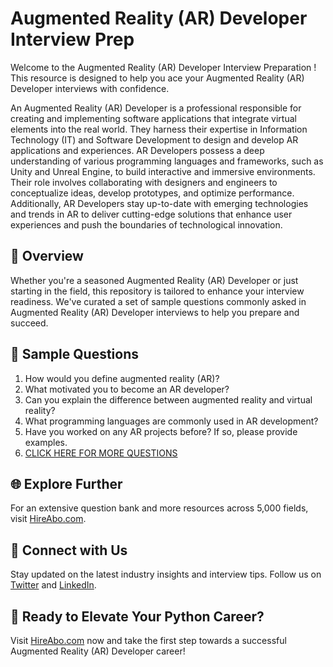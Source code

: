 # Augmented Reality (AR) Developer Interview Prep

Welcome to the Augmented Reality (AR) Developer Interview Preparation ! This resource is designed to help you ace your Augmented Reality (AR) Developer interviews with confidence.

An Augmented Reality (AR) Developer is a professional responsible for creating and implementing software applications that integrate virtual elements into the real world. They harness their expertise in Information Technology (IT) and Software Development to design and develop AR applications and experiences. AR Developers possess a deep understanding of various programming languages and frameworks, such as Unity and Unreal Engine, to build interactive and immersive environments. Their role involves collaborating with designers and engineers to conceptualize ideas, develop prototypes, and optimize performance. Additionally, AR Developers stay up-to-date with emerging technologies and trends in AR to deliver cutting-edge solutions that enhance user experiences and push the boundaries of technological innovation.

## 🚀 Overview

Whether you're a seasoned Augmented Reality (AR) Developer or just starting in the field, this repository is tailored to enhance your interview readiness. We've curated a set of sample questions commonly asked in Augmented Reality (AR) Developer interviews to help you prepare and succeed.

## 📝 Sample Questions

1. How would you define augmented reality (AR)?
2. What motivated you to become an AR developer?
3. Can you explain the difference between augmented reality and virtual reality?
4. What programming languages are commonly used in AR development?
5. Have you worked on any AR projects before? If so, please provide examples.
6. [CLICK HERE FOR MORE QUESTIONS](https://hireabo.com/job/0_0_84/Augmented%20Reality%20AR%20Developer)

## 🌐 Explore Further

For an extensive question bank and more resources across 5,000 fields, visit [HireAbo.com](https://www.hireabo.com).

## 📱 Connect with Us

Stay updated on the latest industry insights and interview tips. Follow us on [Twitter](https://twitter.com/hireabo) and [LinkedIn](https://www.linkedin.com/in/hire-abo-3609972a8/).

## 🚀 Ready to Elevate Your Python Career?

Visit [HireAbo.com](https://www.hireabo.com) now and take the first step towards a successful Augmented Reality (AR) Developer career!